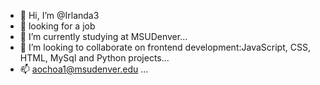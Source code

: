 - 👋 Hi, I’m @Irlanda3
- 👀 looking for a job
- 🌱 I’m currently studying at MSUDenver...
- 💞️ I’m looking to collaborate on frontend development:JavaScript, CSS, HTML, MySql and Python projects...
- 📫 aochoa1@msudenver.edu ...

<!---
Irlanda3/Irlanda3 is a ✨ special ✨ repository because its `README.md` (this file) appears on your GitHub profile.
You can click the Preview link to take a look at your changes.
--->
